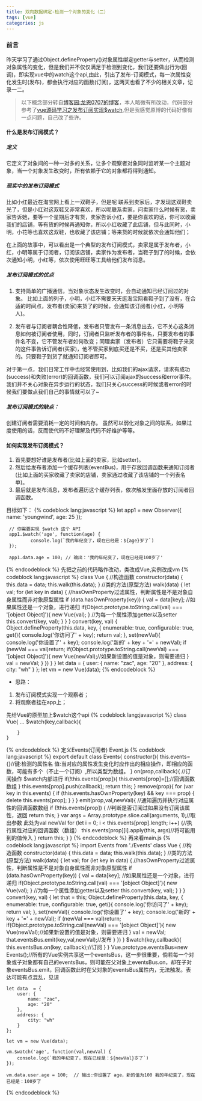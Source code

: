 ```yaml
---
title: 双向数据绑定-检测一个对象的变化（二）
tags: [vue]
categories: js
---
```

### 前言
昨天学习了通过Object.defineProperty()对象属性绑定getter与setter，从而检测对象属性的变化，但是我们并不仅仅满足于检测到变化，我们还要做出行为(回调)，即实现vue中的watch这个api,由此，引出了发布-订阅模式，每一次属性变化发生时(发布)，都会执行对应的函数(订阅)，这两天也看了不少的相关文章，记录一二。

>以下概念部分转自[博客园:龙恩0707的博客](http://www.cnblogs.com/tugenhua0707/p/4687947.html)，本人略微有所改动，代码部分参考了[vue源码学习之发布订阅实现$watch](https://segmentfault.com/a/1190000008808297),但是我感觉原博的代码好像有一点问题，自己改了些许。

#### 什么是发布订阅模式？

##### 定义

它定义了对象间的一种一对多的关系，让多个观察者对象同时监听某一个主题对象，当一个对象发生改变时，所有依赖于它的对象都将得到通知。

##### 现实中的发布订阅模式

比如小红最近在淘宝网上看上一双鞋子，但是呢 联系到卖家后，才发现这双鞋卖光了，但是小红对这双鞋又非常喜欢，所以呢联系卖家，问卖家什么时候有货，卖家告诉她，要等一个星期后才有货，卖家告诉小红，要是你喜欢的话，你可以收藏我们的店铺，等有货的时候再通知你，所以小红收藏了此店铺，但与此同时，小明，小花等也喜欢这双鞋，也收藏了该店铺；等来货的时候就依次会通知他们；

在上面的故事中，可以看出是一个典型的发布订阅模式，卖家是属于发布者，小红，小明等属于订阅者，订阅该店铺，卖家作为发布者，当鞋子到了的时候，会依次通知小明，小红等，依次使用旺旺等工具给他们发布消息。

##### 发布订阅模式的优点

1. 支持简单的广播通信，当对象状态发生改变时，会自动通知已经订阅过的对象。
比如上面的列子，小明，小红不需要天天逛淘宝网看鞋子到了没有，在合适的时间点，发布者(卖家)来货了的时候，会通知该订阅者(小红，小明等人)。

2. 发布者与订阅者耦合性降低，发布者只管发布一条消息出去，它不关心这条消息如何被订阅者使用，同时，订阅者只监听发布者的事件名，只要发布者的事件名不变，它不管发布者如何改变；同理卖家（发布者）它只需要将鞋子来货的这件事告诉订阅者(买家)，他不管买家到底买还是不买，还是买其他卖家的。只要鞋子到货了就通知订阅者即可。

对于第一点，我们日常工作中也经常使用到，比如我们的ajax请求，请求有成功(success)和失败(error)的回调函数，我们可以订阅ajax的success和error事件。我们并不关心对象在异步运行的状态，我们只关心success的时候或者error的时候我们要做点我们自己的事情就可以了~

##### 发布订阅模式的缺点：

创建订阅者需要消耗一定的时间和内存。
虽然可以弱化对象之间的联系，如果过度使用的话，反而使代码不好理解及代码不好维护等等。

#### 如何实现发布订阅模式？

1. 首先要想好谁是发布者(比如上面的卖家，比如setter)。
2. 然后给发布者添加一个缓存列表(eventBus)，用于存放回调函数来通知订阅者(比如上面的买家收藏了卖家的店铺，卖家通过收藏了该店铺的一个列表名单)。
3. 最后就是发布消息，发布者遍历这个缓存列表，依次触发里面存放的订阅者回调函数。

目标如下：
{% codeblock lang:javascript %}
    let app1 = new Observer({
             name: 'youngwind',
             age: 25
     });

     // 你需要实现 $watch 这个 API
     app1.$watch('age', function(age) {
             console.log(`我的年纪变了，现在已经是：${age}岁了`)
     });

     app1.data.age = 100; // 输出：'我的年纪变了，现在已经是100岁了'
{% endcodeblock %} 
先把之前的代码略作改动，类改成Vue,实例改成vm
{% codeblock lang:javascript %}
    class Vue {
        //构造函数
        constructor(data) {
            this.data = data;
            this.walk(this.data);
        }
    //类的方法(原型方法)
        walk(data) {
            let val;
            for (let key in data) {
                //hasOwnProperty过滤属性，判断属性是不是对象自身属性而非对象原型属性
                if (data.hasOwnProperty(key)) {
                    val = data[key];
                    //如果属性还是一个对象，进行递归
                    if(Object.prototype.toString.call(val) === '[object Object]'){
                        new Vue(val);
                    }
                    //为每一个属性添加getter以及setter
                    this.convert(key, val);
                }
            }
        }
        convert(key, val) {
            Object.defineProperty(this.data, key, {
                enumerable: true,
                configurable: true,
                get(){
                    console.log('你访问了' + key);
                    return val;
                },
                set(newVal){
                    console.log('你设置了' + key);
                    console.log('新的' + key + '=' + newVal);
                    if (newVal === val)return;
                    if(Object.prototype.toString.call(newVal) === '[object Object]'){
                      new Vue(newVal);//如果新设置的值是对象，则需要递归
                    }
                    val = newVal;
                }
            })
        }
    }
    let data  = {
        user: {
            name: "zac",
            age: "20"
        },
        address: {
            city: "wh"
        }
    };
    let vm = new Vue(data);
{% endcodeblock %} 
* 思路：

1. 发布订阅模式实现一个观察者；
2. 将观察者挂在app上；

先给Vue的原型加上$watch这个api
{% codeblock lang:javascript %}
    class Vue{
        ...
        $watch(key,callback){
            
        }
    }
{% endcodeblock %} 
定义Events(订阅者) Event.js
{% codeblock lang:javascript %} 
     export default class Events{
        constructor(){
            this.events={}//键:检测的属性名 值:当对应的属性发生变化时应作出的相应操作，即相应的函数，可能有多个（不止一个订阅）,所以类型为数组。
        }
        on(prop,callback){ //订阅操作 $watch内部进行
            if(!this.events[prop]){
                this.events[prop]=[];//回调函数数组
            }
            this.events[prop].push(callback);
            return this;
        }
        remove(prop){
            for (var key in this.events) {
                if (this.events.hasOwnProperty(key) && key === prop) {
                    delete this.events[prop];
                }
            }
        }
        emit(prop,val,newVal){ //通知遍历并执行对应属性的回调函数数组
            if (!this.events[prop]) { //判断是否订阅过如果没有订阅该属性，返回
                return this;
            }
            var args = Array.prototype.slice.call(arguments, 1);//取出参数 此处为val newVal
            for (let i = 0; i < this.events[prop].length; i++) {//执行属性对应的回调函数（数组）
                this.events[prop][i].apply(this, args)//将可能用到的值传入
            }
            return this;
        }
    }
{% endcodeblock %} 
再来看main.js
{% codeblock lang:javascript %}
    import Events from './Events'
    class Vue {
        //构造函数
        constructor(data) {
            this.data = data;
            this.walk(this.data);
        }
        //类的方法(原型方法)
        walk(data) {
            let val;
            for (let key in data) {
                //hasOwnProperty过滤属性，判断属性是不是对象自身属性而非对象原型属性
                if (data.hasOwnProperty(key)) {
                    val = data[key];
                    //如果属性还是一个对象，进行递归
                    if(Object.prototype.toString.call(val) === '[object Object]'){
                        new Vue(val);
                    }
                    //为每一个属性添加getter以及setter
                    this.convert(key, val);
                }
            }
        }
        convert(key, val) {
            let that = this;
            Object.defineProperty(this.data, key, {
                enumerable: true,
                configurable: true,
                get(){
                    console.log('你访问了' + key);
                    return val;
                },
                set(newVal){
                    console.log('你设置了' + key);
                    console.log('新的' + key + '=' + newVal);
                    if (newVal === val)return;
                    if(Object.prototype.toString.call(newVal) === '[object Object]'){
                        new Vue(newVal);//如果新设置的值是对象，则需要递归
                    }
                    val = newVal;
                    that.eventsBus.emit(key,val,newVal);//发布
                }
            })
        }
        $watch(key,callback){
            this.eventsBus.on(key, callback);//订阅
        }
    }
    Vue.prototype.eventsBus=new Events();//所有的Vue实例共享这一个eventsBus，这一步很重要，倘若每一个对象或子对象都有自己的eventsBus，则可能在父对象上eventsBus.on，却在子对象eventsBus.emit，回调函数此时在父对象的eventsBus属性内，无法触发。表达可能有点混乱，见谅

    let data  = {
        user: {
            name: "zac",
            age: "20"
        },
        address: {
            city: "wh"
        }
    };

    let vm = new Vue(data);

    vm.$watch('age', function(val,newVal) {
        console.log(`我的年纪变了，现在已经是：${newVal}岁了`)
    });

    vm.data.user.age = 100;  // 输出:你设置了 age，新的值为100 我的年纪变了，现在已经是：100岁了
{% endcodeblock %} 

